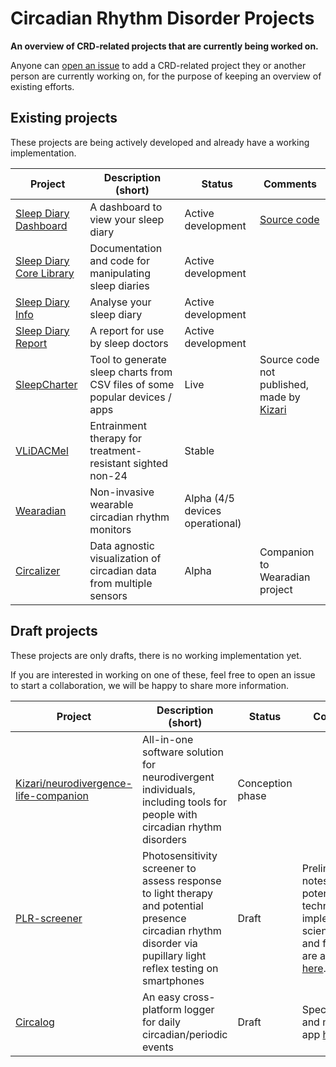 # Circadian Rhythm Disorder Projects
**An overview of CRD-related projects that are currently being worked on.**

Anyone can [open an issue](https://github.com/Circadiaware/crd-projects/issues/new/choose) to add a CRD-related project they or another person are currently working on, for the purpose of keeping an overview of existing efforts.  

## Existing projects

These projects are being actively developed and already have a working implementation.

| Project      | Description (short)                                    | Status       | Comments |
|--------------|--------------------------------------------------------|--------------|----------|
| [Sleep Diary Dashboard](https://sleepdiary.github.io/dashboard) | A dashboard to view your sleep diary | Active development | [Source code](https://github.com/sleepdiary/dashboard) |
| [Sleep Diary Core Library](https://github.com/sleepdiary/core) | Documentation and code for manipulating sleep diaries | Active development | |
| [Sleep Diary Info](https://github.com/sleepdiary/info) | Analyse your sleep diary | Active development | |
| [Sleep Diary Report](https://github.com/sleepdiary/report) | A report for use by sleep doctors | Active development | |
| [SleepCharter](https://sleepcharter.z13.web.core.windows.net/) | Tool to generate sleep charts from CSV files of some popular devices / apps | Live | Source code not published, made by [Kizari](https://github.com/Kizari) |
| [VLiDACMel](https://github.com/Circadiaware/VLiDACMel-entrainment-therapy-non24) | Entrainment therapy for treatment-resistant sighted non-24 | Stable | |
| [Wearadian](https://github.com/Circadiaware/wearadian) | Non-invasive wearable circadian rhythm monitors | Alpha (4/5 devices operational) | |
| [Circalizer](https://github.com/Circadiaware/circalizer) | Data agnostic visualization of circadian data from multiple sensors | Alpha | Companion to Wearadian project |

## Draft projects

These projects are only drafts, there is no working implementation yet.

If you are interested in working on one of these, feel free to open an issue to start a collaboration, we will be happy to share more information.

| Project      | Description (short)                                    | Status       | Comments |
|--------------|--------------------------------------------------------|--------------|----------|
| [Kizari/neurodivergence-life-companion](https://github.com/Kizari/neurodivergence-life-companion) | All-in-one software solution for neurodivergent individuals, including tools for people with circadian rhythm disorders | Conception phase | |
| [PLR-screener](https://github.com/Circadiaware/crd-projects/blob/main/drafts/plr-screener.md) | Photosensitivity screener to assess response to light therapy and potential presence circadian rhythm disorder via pupillary light reflex testing on smartphones | Draft | Preliminary notes on potential technical implementation, scientific basis and feasability are available [here](https://github.com/Circadiaware/crd-projects/blob/main/drafts/plr-screener.md).|
| [Circalog](https://github.com/Circadiaware/circalog) | An easy cross-platform logger for daily circadian/periodic events | Draft | Specifications and mock-up app [here](https://github.com/Circadiaware/circalog). |
